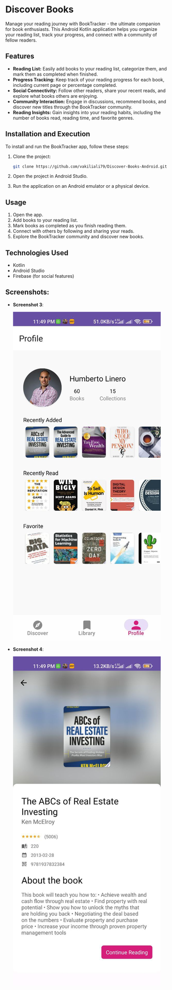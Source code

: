 # Discover Books

Manage your reading journey with BookTracker - the ultimate companion for book enthusiasts. This Android Kotlin application helps you organize your reading list, track your progress, and connect with a community of fellow readers.

## Features

- **Reading List:** Easily add books to your reading list, categorize them, and mark them as completed when finished.
- **Progress Tracking:** Keep track of your reading progress for each book, including current page or percentage completed.
- **Social Connectivity:** Follow other readers, share your recent reads, and explore what books others are enjoying.
- **Community Interaction:** Engage in discussions, recommend books, and discover new titles through the BookTracker community.
- **Reading Insights:** Gain insights into your reading habits, including the number of books read, reading time, and favorite genres.

## Installation and Execution

To install and run the BookTracker app, follow these steps:

1. Clone the project:
   ```bash
   git clone https://github.com/vakiliali79/Discover-Books-Android.git
   ```

2. Open the project in Android Studio.

3. Run the application on an Android emulator or a physical device.

## Usage

1. Open the app.
2. Add books to your reading list.
3. Mark books as completed as you finish reading them.
4. Connect with others by following and sharing your reads.
5. Explore the BookTracker community and discover new books.

## Technologies Used

- Kotlin
- Android Studio
- Firebase (for social features)


## Screenshots:


- **Screenshot 3**:

  ![Original Image](screenshots/3.jpg)

- **Screenshot 4**:

  ![Original Image](screenshots/4.jpg)
